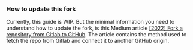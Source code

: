 ### How to update this fork

Currently, this guide is WIP. But the minimal information you need to understand
how to update the fork, is this Medium article
[[2022] Fork a repository from Gitlab to GitHub](https://medium.com/geekculture/2022-fork-a-repository-from-gilab-to-github-58690ee5df1c).
The article contains the method used to fetch the repo from Gitlab and connect
it to another GitHub origin.

